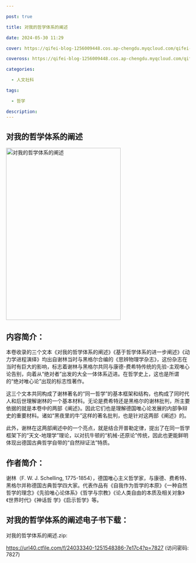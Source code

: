 ```yaml
---

post: true

title: 对我的哲学体系的阐述

date: 2024-05-30 11:29

cover: https://qifei-blog-1256009448.cos.ap-chengdu.myqcloud.com/qifei-blog/s34458824.jpg

coveross: https://qifei-blog-1256009448.cos.ap-chengdu.myqcloud.com/qifei-blog/s34458824.jpg

categories:

  - 人文社科

tags:

  - 哲学

description:
---
```


## 对我的哲学体系的阐述

<img alt="对我的哲学体系的阐述" class="aligncenter loading" data-was-processed="true" decoding="async" fetchpriority="high" height="471" src="https://qifei-blog-1256009448.cos.ap-chengdu.myqcloud.com/qifei-blog/s34458824.jpg" style="cursor: zoom-in;" width="314"/>

## 内容简介：

本卷收录的三个文本《对我的哲学体系的阐述》《基于哲学体系的进一步阐述》《动力学进程演绎》均出自谢林当时与黑格尔合编的《思辨物理学杂志》，这份杂志在当时有巨大的影响，标志着谢林与黑格尔共同与康德-费希特传统的先验-主观唯心论告别，向着从“绝对者”出发的大全一体体系迈进。在哲学史上，这也是所谓的“绝对唯心论”出现的标志性著作。

这三个文本共同构成了谢林著名的“同一哲学”的基本框架和结构，也构成了同时代人和后世理解谢林的一个基本材料。无论是费希特还是黑格尔的谢林批判，所主要依据的就是本卷中的两部《阐述》。因此它们也是理解德国唯心论发展的内部争辩史的重要材料。诸如“黑夜里的牛”这样的著名批判，也是针对这两部《阐述》的。

此外，谢林在这两部阐述中的一个亮点，就是结合开普勒定律，提出了在同一哲学框架下的“天文-地理学”理论，以对抗牛顿的“机械-还原论”传统，因此也更能鲜明体现出德国古典哲学自带的“自然辩证法”特质。

## 作者简介：

谢林（F. W. J. Schelling, 1775-1854），德国唯心主义哲学家，与康德、费希特、黑格尔并称德国古典哲学四大家。代表作品有《自我作为哲学的本原》《一种自然哲学的理念》《先验唯心论体系》《哲学与宗教》《论人类自由的本质及相关对象》《世界时代》《神话哲 学》《启示哲学》等。

## 对我的哲学体系的阐述电子书下载：

对我的哲学体系的阐述.zip: 

https://url40.ctfile.com/f/24033340-1251548386-7e17c4?p=7827 (访问密码: 7827)
